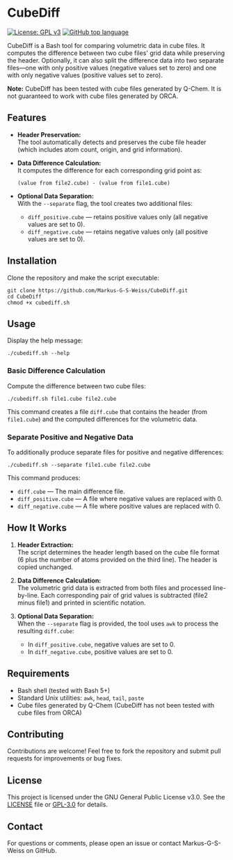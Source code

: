 # CubeDiff

[![License: GPL v3](https://img.shields.io/badge/License-GPL%20v3-blue.svg)](LICENSE)
[![GitHub top language](https://img.shields.io/github/languages/top/Markus-G-S-Weiss/CubeDiff.svg)]()

CubeDiff is a Bash tool for comparing volumetric data in cube files. It computes the difference between two cube files' grid data while preserving the header. Optionally, it can also split the difference data into two separate files—one with only positive values (negative values set to zero) and one with only negative values (positive values set to zero).

**Note:** CubeDiff has been tested with cube files generated by Q-Chem. It is not guaranteed to work with cube files generated by ORCA.

## Features

- **Header Preservation:**  
  The tool automatically detects and preserves the cube file header (which includes atom count, origin, and grid information).

- **Data Difference Calculation:**  
  It computes the difference for each corresponding grid point as:

  ```
  (value from file2.cube) - (value from file1.cube)
  ```

- **Optional Data Separation:**  
  With the `--separate` flag, the tool creates two additional files:
  - `diff_positive.cube` — retains positive values only (all negative values are set to 0).
  - `diff_negative.cube` — retains negative values only (all positive values are set to 0).

## Installation

Clone the repository and make the script executable:

```
git clone https://github.com/Markus-G-S-Weiss/CubeDiff.git
cd CubeDiff
chmod +x cubediff.sh
```

## Usage

Display the help message:

```
./cubediff.sh --help
```

### Basic Difference Calculation

Compute the difference between two cube files:

```
./cubediff.sh file1.cube file2.cube
```

This command creates a file `diff.cube` that contains the header (from `file1.cube`) and the computed differences for the volumetric data.

### Separate Positive and Negative Data

To additionally produce separate files for positive and negative differences:

```
./cubediff.sh --separate file1.cube file2.cube
```

This command produces:
- `diff.cube` — The main difference file.
- `diff_positive.cube` — A file where negative values are replaced with 0.
- `diff_negative.cube` — A file where positive values are replaced with 0.

## How It Works

1. **Header Extraction:**  
   The script determines the header length based on the cube file format (6 plus the number of atoms provided on the third line). The header is copied unchanged.

2. **Data Difference Calculation:**  
   The volumetric grid data is extracted from both files and processed line-by-line. Each corresponding pair of grid values is subtracted (file2 minus file1) and printed in scientific notation.

3. **Optional Data Separation:**  
   When the `--separate` flag is provided, the tool uses `awk` to process the resulting `diff.cube`:
   - In `diff_positive.cube`, negative values are set to 0.
   - In `diff_negative.cube`, positive values are set to 0.

## Requirements

- Bash shell (tested with Bash 5+)
- Standard Unix utilities: `awk`, `head`, `tail`, `paste`
- Cube files generated by Q-Chem (CubeDiff has not been tested with cube files from ORCA)

## Contributing

Contributions are welcome! Feel free to fork the repository and submit pull requests for improvements or bug fixes.

## License

This project is licensed under the GNU General Public License v3.0. See the [LICENSE](LICENSE) file or [GPL-3.0](https://www.gnu.org/licenses/gpl-3.0.en.html) for details.

## Contact

For questions or comments, please open an issue or contact Markus-G-S-Weiss on GitHub.

